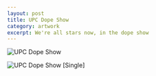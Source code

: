 ```yaml
---
layout: post
title: UPC Dope Show
category: artwork
excerpt: We're all stars now, in the dope show
---
```


<p><img src="{{ site.file }}/work/upc-dope-show.jpg" alt="UPC Dope Show"></p>

<p><img src="{{ site.file }}/work/upc-dope-show-single.jpg" alt="UPC Dope Show [Single]"></p>